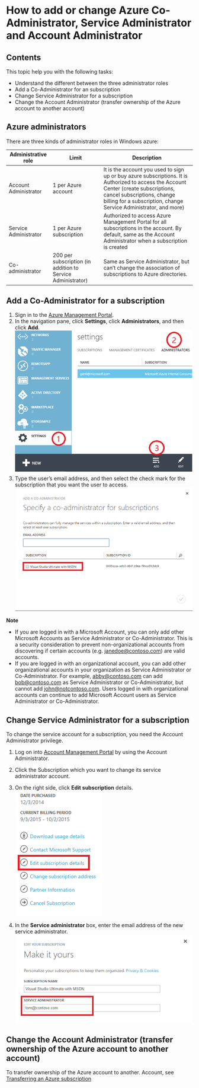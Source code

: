 # How to add or change Azure Co-Administrator, Service Administrator and Account Administrator

## Contents
This topic help you with the following tasks:

* Understand the different between the three administrator roles
* Add a Co-Administrator for an subscription
* Change Service Administrator for a subscription
* Change the Account Administrator (transfer ownership of the Azure account to another account)

## Azure administrators

There are three kinds of administrator roles in Windows azure:

| Administrative role   | Limit  | Description
| ------------- | ------------- |---------------|
|Account Administrator  | 1 per Azure account  |It is the account you used to sign up or buy azure subscriptions. It is Authorized to access the Account Center (create subscriptions, cancel subscriptions, change billing for a subscription, change Service Administrator, and more)
| Service Administrator | 1 per Azure subscription  |Authorized to access Azure Management Portal for all subscriptions in the account. By default, same as the Account Administrator when a subscription is created|
|Co-administrator|200 per subscription (in addition to Service Administrator)|Same as Service Administrator, but can’t change the association of subscriptions to Azure directories.|

## Add a Co-Administrator for a subscription
1. Sign in to the [Azure Management Portal](https://manage.windowsazure.com/).
2. In the navigation pane, click **Settings**, click **Administrators**, and then click **Add**. </br>![addcodmin](./Media/addcoadmin.png)
3. Type the user’s email address, and then select the check mark for the subscription that you want the user to access.</br> ![addcoadmin2](./Media/addcoadmin2.png)</br>

**Note**
 * If you are logged in with a Microsoft Account, you can only add other Microsoft Accounts as Service Administrator or Co-Administrator. This is a security consideration to prevent non-organizational accounts from discovering if certain accounts (e.g. janedoe@contoso.com) are valid accounts.
 * If you are logged in with an organizational account, you can add other organizational accounts in your organization as Service Administrator or Co-Administrator. For example, abby@contoso.com can add bob@contoso.com as Service Administrator or Co-Administrator, but cannot add john@notcontoso.com. Users logged in with organizational accounts can continue to add Microsoft Account users as Service Administrator or Co-Administrator.

## Change Service Administrator for a subscription
To change the service  account for a subscription, you need the Account Administrator privilege.

1. Log on into [Account Management Portal](https://account.windowsazure.com/subscriptions) by using the Account Administrator.
2. Click the Subscription which you want to change its service administrator  account.
3. On the right side, click **Edit subscription** details. </br>
![editsub](./Media/editsub.png)

4. In the **Service administrator** box, enter the email address of the new service administrator. ![changeSA](./Media/changeSA.png)

## Change the Account Administrator (transfer ownership of the Azure account to another account)

To transfer ownership of the Azure account to another. Account, see [Transferring an Azure subscription](https://azure.microsoft.com/en-us/documentation/articles/billing-subscription-transfer/)
